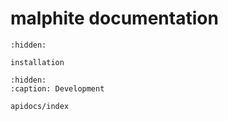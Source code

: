 # malphite documentation

```{toctree}
:hidden:

installation
```

```{toctree}
:hidden:
:caption: Development

apidocs/index
```
